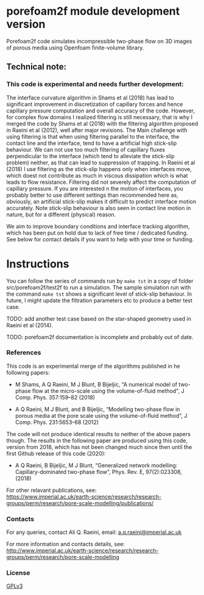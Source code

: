 # porefoam2f module development version


 Porefoam2f code simulates incompressible two-phase flow on 3D images of porous media using Openfoam finite-volume library.



## Technical note:

### This code is experimental and needs further development:  

The interface curvature algorithm in Shams et al (2018) has lead to significant improvement in discretization of capillary forces and hence capillary pressure computation and overall accuracy of the code.  However, for complex flow domains I realized filtering is still necessary, that is why I merged the code by Shams et al (2018) with the filtering algorithm proposed in Raeini et al (2012), well after major revisions.  The Main challenge with using filtering is that when using filtering parallel to the interface, the contact line and the interface, tend to have a artificial high stick-slip behaviour. We can not use too much filtering of capillary fluxes perpendicular to the interface (which tend to alleviate the stick-slip problem) neither, as that can lead to suppression of trapping.   In Raeini et al (2018) I use filtering as the stick-slip happens only when interfaces move, which doest not contribute as much in viscous dissipation which is what leads to flow resistance. Filtering did not severely affect the computation of capillary pressure.  If you are interested n the motion of interfaces, you probably better to use different settings than recommended here as, obviously, an artificial stick-slip makes it difficult to predict interface motion accurately.  Note stick-slip behaviour is also seen in contact line motion in nature, but for a different (physical) reason. 

We aim to improve boundary conditions and interface tracking algorithm, which has been put on hold due to lack of free time / dedicated funding.  See below for contact details if you want to help with your time or funding.

# Instructions

You can follow the series of commands run by `make tst` in a copy of folder src/porefoam2f/test2f to run a simulation.
The sample simulation run with the command `make tst` shows a significant level of stick-slip behaviour. In future, I might update the filtration parameters etc to produce a better test case.  

TODO: add another test case based on the star-shaped geometry used in  Raeini et al (2014). 

TODO: porefoam2f documentation is incomplete and probably out of date.



### References

This code is an experimental merge of the algorithms published in he following papers:

 - M Shams, A Q Raeini, M J Blunt, B Bijeljic, “A numerical model of two-phase flow at the micro-scale using the volume-of-fluid method", J Comp. Phys. 357:159–82 (2018)

 - A Q Raeini, M J Blunt, and B Bijeljic, “Modelling two-phase flow in porous media at the pore scale using the volume-of-fluid method”,  J Comp. Phys. 231:5653–68 (2012)


The code will not produce identical results to neither of the above papers though.  The results in the following paper are produced using this code, version from 2018, which has not been changed much since then until the first Github release of this code (2020):

 - A Q Raeini, B Bijeljic, M J Blunt, “Generalized network modelling: Capillary-dominated two-phase flow”, Phys. Rev. E,  97(2):023308, (2018)
 
For other relavant publications, see:     
https://www.imperial.ac.uk/earth-science/research/research-groups/perm/research/pore-scale-modelling/publications/

### Contacts

For any queries, contact Ali Q. Raeini, email: a.q.raeini@imperial.ac.uk

For more information and contacts details, see:  
http://www.imperial.ac.uk/earth-science/research/research-groups/perm/research/pore-scale-modelling  

### License

[GPLv3](https://www.gnu.org/licenses/gpl-3.0.txt)
